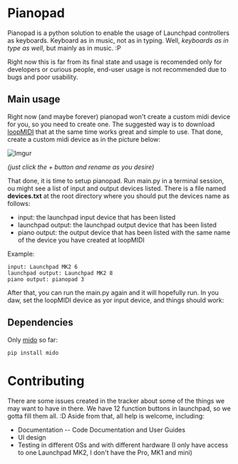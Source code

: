 # Pianopad
Pianopad is a python solution to enable the usage of Launchpad controllers as keyboards. Keyboard as in music, not as in typing. Well, _keyboards as in type as well_, but mainly as in music. :P

Right now this is far from its final state and usage is recomended only for developers or curious people, end-user usage is not recommended due to bugs and poor usability.

## Main usage
Right now (and maybe forever) pianopad won't create a custom midi device for you, so you need to create one. The suggested way is to download [loopMIDI](http://www.tobias-erichsen.de/software/loopmidi.html) that at the same time works great and simple to use.
That done, create a custom midi device as in the picture below:

![Imgur](http://i.imgur.com/avsdg0h.png)

_(just click the + button and rename as you desire)_

That done, it is time to setup pianopad. Run main.py in a terminal session, ou might see a list of input and output devices listed. There is a file named **devices.txt** at the root directory where you should put the devices name as follows:
- input: the launchpad input device that has been listed
- launchpad output: the launchpad output device that has been listed
- piano output: the output device that has been listed with the same name of the device you have created at loopMIDI

Example:
```
input: Launchpad MK2 6
launchpad output: Launchpad MK2 8
piano output: pianopad 3
```
After that, you can run the main.py again and it will hopefully run.
In you daw, set the loopMIDI device as yor input device, and things should work:

## Dependencies
Only [mido](https://github.com/olemb/mido/) so far:
```
pip install mido
```

# Contributing
There are some issues created in the tracker about some of the things we may want to have in there. We have 12 function buttons in launchpad, so we gotta fill them all. :D
Aside from that, all help is welcome, including:
- Documentation
-- Code Documentation and User Guides
- UI design
- Testing in different OSs and with different hardware (I only have access to one Launchpad MK2, I don't have the Pro, MK1 and mini)
